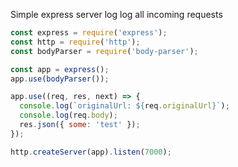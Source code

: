 Simple express server log log all incoming requests

```javascript
const express = require('express');
const http = require('http');
const bodyParser = require('body-parser');

const app = express();
app.use(bodyParser());

app.use((req, res, next) => {
  console.log(`originalUrl: ${req.originalUrl}`);
  console.log(req.body);
  res.json({ some: 'test' });
});

http.createServer(app).listen(7000);
```
